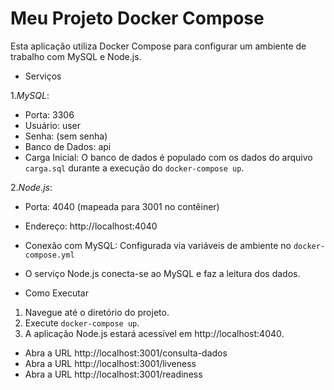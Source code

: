 # Meu Projeto Docker Compose

Esta aplicação utiliza Docker Compose para configurar um ambiente de trabalho com MySQL e Node.js.

- Serviços

1.*MySQL*:
   - Porta: 3306
   - Usuário: user
   - Senha: (sem senha)
   - Banco de Dados: api
   - Carga Inicial: O banco de dados é populado com os dados do arquivo `carga.sql` durante a execução do `docker-compose up`.

2.*Node.js*:
   - Porta: 4040 (mapeada para 3001 no contêiner)
   - Endereço: http://localhost:4040
   - Conexão com MySQL: Configurada via variáveis de ambiente no `docker-compose.yml`
   - O serviço Node.js conecta-se ao MySQL e faz a leitura dos dados.

- Como Executar

1. Navegue até o diretório do projeto.
2. Execute `docker-compose up`.
3. A aplicação Node.js estará acessível em http://localhost:4040.


- Abra a URL http://localhost:3001/consulta-dados
- Abra a URL http://localhost:3001/liveness
- Abra a URL http://localhost:3001/readiness
